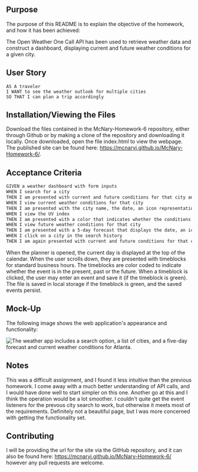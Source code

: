 ## Purpose

The purpose of this README is to explain the objective of the homework, and how it has been achieved:

The Open Weather One Call API has been used to retrieve weather data and construct a dashboard, displaying current and future weather conditions for a given city.

## User Story

```
AS A traveler
I WANT to see the weather outlook for multiple cities
SO THAT I can plan a trip accordingly
```

## Installation/Viewing the Files

Download the files contained in the McNary-Homework-6 repository, either through Github or by making a clone of the repository and downloading it locally. Once downloaded, open the file index.html to view the webpage. The published site can be found here: https://mcnaryj.github.io/McNary-Homework-6/.

## Acceptance Criteria

```md
GIVEN a weather dashboard with form inputs
WHEN I search for a city
THEN I am presented with current and future conditions for that city and that city is added to the search history
WHEN I view current weather conditions for that city
THEN I am presented with the city name, the date, an icon representation of weather conditions, the temperature, the humidity, the wind speed, and the UV index
WHEN I view the UV index
THEN I am presented with a color that indicates whether the conditions are favorable, moderate, or severe
WHEN I view future weather conditions for that city
THEN I am presented with a 5-day forecast that displays the date, an icon representation of weather conditions, the temperature, the wind speed, and the humidity
WHEN I click on a city in the search history
THEN I am again presented with current and future conditions for that city
```
When the planner is opened, the current day is displayed at the top of the calendar.
When the user scrolls down, they are presented with timeblocks for standard business hours.
The timeblocks are color coded to indicate whether the event is in the present, past or the future.
When a timeblock is clicked, the user may enter an event and save it (if the timeblock is green). The file is saved in local storage if the timeblock is green, and the saved events persist.


## Mock-Up

The following image shows the web application's appearance and functionality:

![The weather app includes a search option, a list of cities, and a five-day forecast and current weather conditions for Atlanta.](./Assets/06-server-side-apis-homework-demo.png)


## Notes

This was a difficult assignment, and I found it less intuitive than the previous homework. I come away with a much better understanding of API calls, and I would have done well to start simpler on this one. Another go at this and I think the operation would be a lot smoother. I couldn't quite get the event listeners for the prevous city search to work, but otherwise it meets most of the requirements. Definitely not a beautiful page, but I was more concerned with getting the functionality set.

## Contributing
I will be providing the url for the site via the GitHub repository, and it can also be found here: https://mcnaryj.github.io/McNary-Homework-6/ however any pull requests are welcome.

